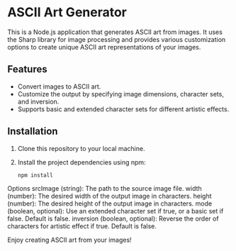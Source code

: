 # ASCII Art Generator

This is a Node.js application that generates ASCII art from images. It uses the Sharp library for image processing and provides various customization options to create unique ASCII art representations of your images.

## Features

- Convert images to ASCII art.
- Customize the output by specifying image dimensions, character sets, and inversion.
- Supports basic and extended character sets for different artistic effects.

## Installation

1. Clone this repository to your local machine.

2. Install the project dependencies using npm:

   ```bash
   npm install


Options
srcImage (string): The path to the source image file.
width (number): The desired width of the output image in characters.
height (number): The desired height of the output image in characters.
mode (boolean, optional): Use an extended character set if true, or a basic set if false. Default is false.
inversion (boolean, optional): Reverse the order of characters for artistic effect if true. Default is false.




Enjoy creating ASCII art from your images!







